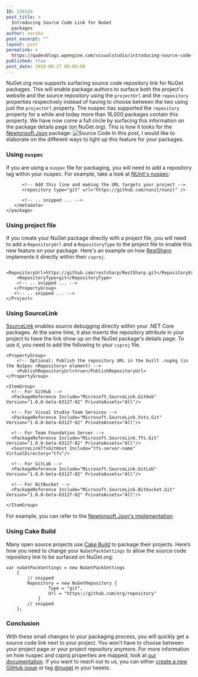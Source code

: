 ```yaml
---
ID: 226149
post_title: >
  Introducing Source Code Link for NuGet
  packages
author: seroha
post_excerpt: ""
layout: post
permalink: >
  https://qadevblogs.wpengine.com/visualstudio/introducing-source-code-link-for-nuget-packages/
published: true
post_date: 2018-08-27 00:00:00
---
```

NuGet.org now supports surfacing source code repository link for NuGet packages. This will enable package authors to surface both the project's website and the source repository using the `projectUrl` and the `repository` properties respectively instead of having to choose between the two using just the `projectUrl` property. The nuspec has supported the `repository` property for a while and today more than 16,000 packages contain this property. We have now come a full circle by surfacing this information on the package details page (on NuGet.org). This is how it looks for the [Newtonsoft.Json][1] package: ![Source Code][2] In this post, I would like to elaborate on the different ways to light up this feature for your packages.

### Using `nuspec`

If you are using a `nuspec` file for packaging, you will need to add a repository tag within your nuspec. For example, take a look at [NUnit's nuspec][3]: <!-- .. snipped ... -->

          <!-- Add this line and making the URL targets your project --> 
          <repository type="git" url="https://github.com/nunit/nunit" />
    
          <!-- .. snipped ... --> 
       </metadata> 
    </package>
    

### Using project file

If you create your NuGet package directly with a project file, you will need to add a `RepositoryUrl` and a `RepositoryType` to the project file to enable this new feature on your package. Here's an example on how [RestSharp][4] implements it directly within their `csproj`. <!-- .. snipped ... -->

        <RepositoryUrl>https://github.com/restsharp/RestSharp.git</RepositoryUrl> 
        <RepositoryType>git</RepositoryType> 
        <!-- .. snipped ... --> 
       </PropertyGroup> 
       <!-- .. snipped ... --> 
    </Project>
    

### Using SourceLink

[SourceLink][5] enables source debugging directly within your .NET Core packages. At the same time, it also inserts the repository attribute in your project to have the link show up on the NuGet package's details page. To use it, you need to add the following to your `csproj` file.

<pre class="highlight"><code>&lt;PropertyGroup&gt;
    &lt;!-- Optional: Publish the repository URL in the built .nupkg (in the NuSpec &lt;Repository&gt; element) --&gt;
    &lt;PublishRepositoryUrl&gt;true&lt;/PublishRepositoryUrl&gt;
&lt;/PropertyGroup&gt;

&lt;ItemGroup&gt;
  &lt;!-- For GitHub --&gt;
  &lt;PackageReference Include="Microsoft.SourceLink.GitHub" Version="1.0.0-beta-63127-02" PrivateAssets="All"/&gt;

  &lt;!-- For Visual Studio Team Services --&gt;
  &lt;PackageReference Include="Microsoft.SourceLink.Vsts.Git" Version="1.0.0-beta-63127-02" PrivateAssets="All"/&gt;

  &lt;!-- For Team Foundation Server --&gt;
  &lt;PackageReference Include="Microsoft.SourceLink.Tfs.Git" Version="1.0.0-beta-63127-02" PrivateAssets="All"/&gt;
  &lt;SourceLinkTfsGitHost Include="tfs-server-name" VirtualDirectory="tfs"/&gt;

  &lt;!-- For GitLab --&gt;
  &lt;PackageReference Include="Microsoft.SourceLink.GitLab" Version="1.0.0-beta-63127-02" PrivateAssets="All"/&gt;

  &lt;!-- For BitBucket --&gt;
  &lt;PackageReference Include="Microsoft.SourceLink.Bitbucket.Git" Version="1.0.0-beta-63127-02" PrivateAssets="All"/&gt;

&lt;/ItemGroup&gt;</code></pre>

For example, you can refer to the [Newtonsoft.Json's implementation][6].

### Using Cake Build

Many open source projects use [Cake Build][7] to package their projects. Here’s how you need to change your `NuGetPackSettings` to allow the source code repository link to be surfaced on NuGet.org:

<pre class="highlight"><code>var nuGetPackSettings = new NuGetPackSettings
    {
        // snipped
        Repository = new NuGetRepository {
                Type = "git",
                Url = "https://github.com/org/repository"
            }
        // snipped
    };</code></pre>

### Conclusion

With these small changes to your packaging process, you will quickly get a source code link next to your project. You won't have to choose between your project page or your project repository anymore. For more information on how nuspec and csproj properties are mapped, look at [our documentation][8]. If you want to reach out to us, you can either [create a new GitHub issue][9] or tag [@nuget][10] in your tweets.

 [1]: https://www.nuget.org/packages/Newtonsoft.Json/
 [2]: https://devblogs.microsoft.com/nuget/wp-content/uploads/sites/49/2019/05/source-code-example.png
 [3]: https://github.com/nunit/nunit/blob/master/nuget/framework/nunit.nuspec#L11
 [4]: https://github.com/restsharp/RestSharp/blob/develop/RestSharp/RestSharp.csproj#L8
 [5]: https://github.com/dotnet/sourcelink
 [6]: https://github.com/JamesNK/Newtonsoft.Json/blob/master/Src/Newtonsoft.Json/Newtonsoft.Json.csproj#L24,L38
 [7]: https://cakebuild.net/
 [8]: https://docs.microsoft.com/en-us/nuget/reference/msbuild-targets#pack-target/
 [9]: https://github.com/NuGet/Home/issues/new
 [10]: https://twitter.com/nuget